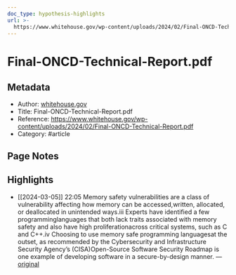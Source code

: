 ```yaml
---
doc_type: hypothesis-highlights
url: >-
  https://www.whitehouse.gov/wp-content/uploads/2024/02/Final-ONCD-Technical-Report.pdf
---
```


# Final-ONCD-Technical-Report.pdf

## Metadata
- Author: [whitehouse.gov]()
- Title: Final-ONCD-Technical-Report.pdf
- Reference: https://www.whitehouse.gov/wp-content/uploads/2024/02/Final-ONCD-Technical-Report.pdf
- Category: #article

## Page Notes
## Highlights
- [[2024-03-05]] 22:05 Memory safety vulnerabilities are a class of vulnerability affecting how memory can be accessed,written, allocated, or deallocated in unintended ways.iii Experts have identified a few programminglanguages that both lack traits associated with memory safety and also have high proliferationacross critical systems, such as C and C++.iv Choosing to use memory safe programming languagesat the outset, as recommended by the Cybersecurity and Infrastructure Security Agency’s (CISA)Open-Source Software Security Roadmap is one example of developing software in a secure-by-design manner. — [original](https://hyp.is/ET7mBts0Ee6WoHPp4okt4g/www.whitehouse.gov/wp-content/uploads/2024/02/Final-ONCD-Technical-Report.pdf)




